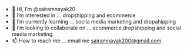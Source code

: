 - 👋 Hi, I’m @sairamnayak20
- 👀 I’m interested in ... dropshipping and ecommerce 
- 🌱 I’m currently learning ... socila media marketing and dropahipping 
- 💞️ I’m looking to collaborate on ... ecommerce,dropshipping and social media marketing 
- 📫 How to reach me ... email me sairamnayak200@gmail.com

<!---
sairamnayak20/sairamnayak20 is a ✨ special ✨ repository because its `README.md` (this file) appears on your GitHub profile.
You can click the Preview link to take a look at your changes.
--->
